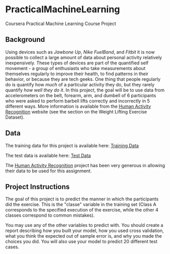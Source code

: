 # PracticalMachineLearning
Coursera Practical Machine Learning Course Project

## Background

Using devices such as _Jawbone Up_, _Nike FuelBand_, and _Fitbit_ it is now possible to collect a large amount of data about personal activity relatively inexpensively.  These types of devices are part of the quantified self movement - a group of enthusiasts who take measurements about themselves regularly to improve their health, to find patterns in their behavior, or because they are tech geeks.  One thing that people regularly do is quantify how _much_ of a particular activity they do, but they rarely quantify _how well they do it_.  In this project, the goal will be to use data from accelerometers on the belt, forearm, arm, and dumbell of 6 participants who were asked to perform barbell lifts correctly and incorrectly in 5 different ways. More information is available from the [Human Activity Recognition](http://groupware.les.inf.puc-rio.br/har) website (see the section on the Weight Lifting Exercise Dataset).

## Data

The training data for this project is available here: [Training Data](https://d396qusza40orc.cloudfront.net/predmachlearn/pml-training.csv)

The test data is available here: [Test Data](https://d396qusza40orc.cloudfront.net/predmachlearn/pml-testing.csv)

The [Human Activity Recognition](http://groupware.les.inf.puc-rio.br/har) project has been very generous in allowing their data to be used for this assignment.

## Project Instructions

The goal of this project is to predict the manner in which the participants did the exercise.  This is the "classe" variable in the training set (Class A corresponds to the specified execution of the exercise, while the other 4 classes correspond to common mistakes).

You may use any of the other variables to predict with.  You should create a report describing how you built your model, how you used cross validation, what you think the expected out of sample error is, and why you made the choices you did.  You will also use your model to predict 20 different test cases.

